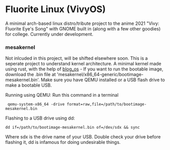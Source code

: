 # Fluorite Linux (VivyOS)
A minimal arch-based linux distro/tribute project to the anime 2021 "Vivy: Fluorite Eye's Song" with GNOME built in (along with a few other goodies) for college. Currently under development.

### mesakernel 
Not inlcuded in this project, will be shifted elsewhere soon. This is a seperate project to understand kernel architecture.
A minimal kernel made using rust, with the help of [blog_os](https://os.phil-opp.com/) - 
If you want to run the bootable image, download the .bin file at 'mesakernel/x86_64-generic/bootimage-mesakernel.bin'. Make sure you have QEMU installed or a USB flash drive to make a bootable USB.

Running using QEMU:
Run this command in a terminal
```
 qemu-system-x86_64 -drive format=raw,file=/path/to/bootimage-mesakernel.bin
```
Flashing to a USB drive using dd:
```
dd if=/path/to/bootimage-mesakernel.bin of=/dev/sdx && sync
```
Where sdx is the drive name of your USB. Double check your drive before flashing it, dd is infamous for doing undesirable things.
